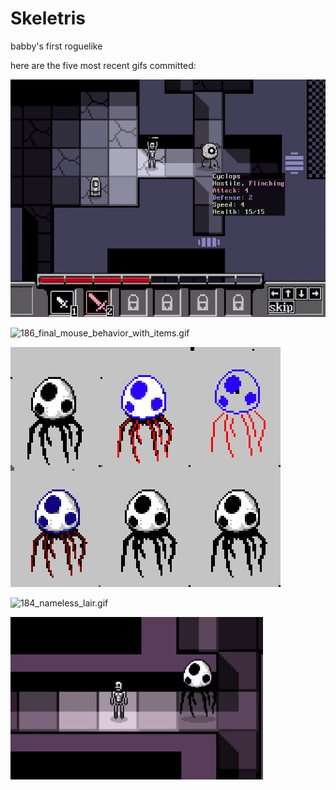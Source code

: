 # Skeletris
babby's first roguelike

here are the five most recent gifs committed:

![187_flinching.gif](gifs/187_flinching.gif?raw=true "187_flinching")

![186_final_mouse_behavior_with_items.gif](gifs/186_final_mouse_behavior_with_items.gif?raw=true "186_final_mouse_behavior_with_items")

![185_jellyfish.gif](gifs/185_jellyfish.gif?raw=true "185_jellyfish")

![184_nameless_lair.gif](gifs/184_nameless_lair.gif?raw=true "184_nameless_lair")

![183_nameless.gif](gifs/183_nameless.gif?raw=true "183_nameless")

